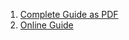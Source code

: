 1. [Complete Guide as PDF](comprehensive-rust.pdf)
2. [Online Guide](https://google.github.io/comprehensive-rust/running-the-course/translations.html)
